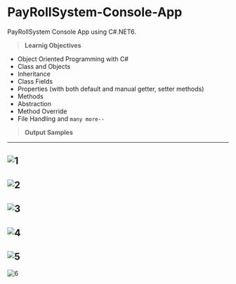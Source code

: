 # PayRollSystem-Console-App
PayRollSystem Console App using C#.NET6.

> **Learnig Objectives**
- Object Oriented Programming with C#
- Class and Objects
- Inheritance
- Class Fields
- Properties (with both default and manual getter, setter methods)
- Methods
- Abstraction
- Method Override
- File Handling
and `many more--`

> **Output Samples**
-----------------------------------
![1](https://user-images.githubusercontent.com/60433432/200186633-2a5bf7bc-927c-4df7-b19c-bcfd4208dc4c.PNG)
-----------------------------------
![2](https://user-images.githubusercontent.com/60433432/200186660-164eaabc-2324-4f21-bfa4-91b7d692c09b.PNG)
-----------------------------------
![3](https://user-images.githubusercontent.com/60433432/200186685-38105a92-012d-4e35-aeeb-112f5324e963.PNG)
-----------------------------------
![4](https://user-images.githubusercontent.com/60433432/200186700-e269bc23-cddf-4130-8eeb-e0139913fcaa.PNG)
-----------------------------------
![5](https://user-images.githubusercontent.com/60433432/200186704-fe74e779-1c80-4ea6-b885-103ca911faac.PNG)
-----------------------------------
![6](https://user-images.githubusercontent.com/60433432/200186711-148adbaf-de0a-4af8-bd0c-8720ed36b26e.PNG)
